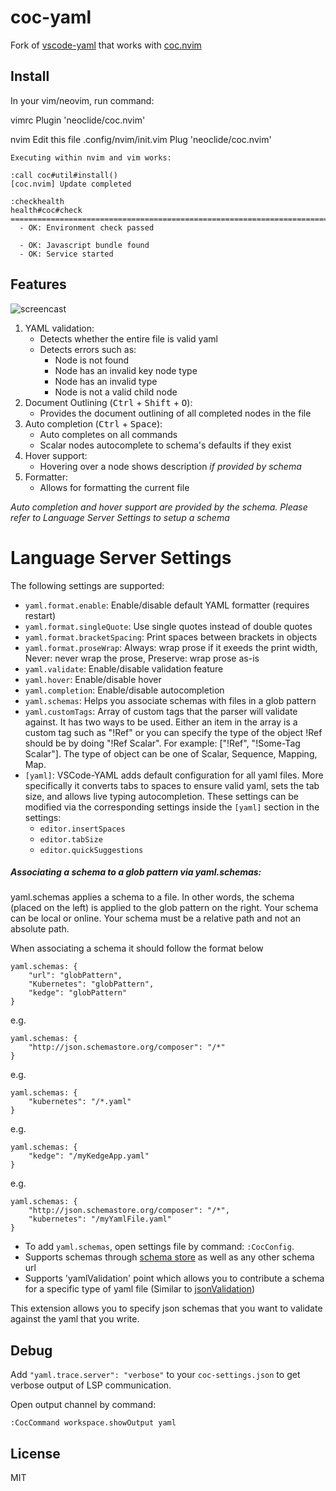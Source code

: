 # coc-yaml

Fork of [vscode-yaml](https://github.com/redhat-developer/vscode-yaml) that
works with [coc.nvim](https://github.com/neoclide/coc.nvim)

## Install

In your vim/neovim, run command:

vimrc
Plugin 'neoclide/coc.nvim'

nvim
Edit this file .config/nvim/init.vim
Plug 'neoclide/coc.nvim'

```
Executing within nvim and vim works:

:call coc#util#install()
[coc.nvim] Update completed

:checkhealth
health#coc#check
========================================================================
  - OK: Environment check passed

  - OK: Javascript bundle found
  - OK: Service started

```

## Features

![screencast](https://raw.githubusercontent.com/redhat-developer/vscode-yaml/master/images/demo.gif)

1. YAML validation:
   - Detects whether the entire file is valid yaml
   - Detects errors such as:
     - Node is not found
     - Node has an invalid key node type
     - Node has an invalid type
     - Node is not a valid child node
2. Document Outlining (<kbd>Ctrl</kbd> + <kbd>Shift</kbd> + <kbd>O</kbd>):
   - Provides the document outlining of all completed nodes in the file
3. Auto completion (<kbd>Ctrl</kbd> + <kbd>Space</kbd>):
   - Auto completes on all commands
   - Scalar nodes autocomplete to schema's defaults if they exist
4. Hover support:
   - Hovering over a node shows description _if provided by schema_
5. Formatter:
   - Allows for formatting the current file

_Auto completion and hover support are provided by the schema. Please refer to Language Server Settings to setup a schema_

# Language Server Settings

The following settings are supported:

- `yaml.format.enable`: Enable/disable default YAML formatter (requires restart)
- `yaml.format.singleQuote`: Use single quotes instead of double quotes
- `yaml.format.bracketSpacing`: Print spaces between brackets in objects
- `yaml.format.proseWrap`: Always: wrap prose if it exeeds the print width, Never: never wrap the prose, Preserve: wrap prose as-is
- `yaml.validate`: Enable/disable validation feature
- `yaml.hover`: Enable/disable hover
- `yaml.completion`: Enable/disable autocompletion
- `yaml.schemas`: Helps you associate schemas with files in a glob pattern
- `yaml.customTags`: Array of custom tags that the parser will validate against. It has two ways to be used. Either an item in the array is a custom tag such as "!Ref" or you can specify the type of the object !Ref should be by doing "!Ref Scalar". For example: ["!Ref", "!Some-Tag Scalar"]. The type of object can be one of Scalar, Sequence, Mapping, Map.
- `[yaml]`: VSCode-YAML adds default configuration for all yaml files. More specifically it converts tabs to spaces to ensure valid yaml, sets the tab size, and allows live typing autocompletion. These settings can be modified via the corresponding settings inside the `[yaml]` section in the settings:
  - `editor.insertSpaces`
  - `editor.tabSize`
  - `editor.quickSuggestions`

##### Associating a schema to a glob pattern via yaml.schemas:

yaml.schemas applies a schema to a file. In other words, the schema (placed on the left) is applied to the glob pattern on the right. Your schema can be local or online. Your schema must be a relative path and not an absolute path.

When associating a schema it should follow the format below

```
yaml.schemas: {
    "url": "globPattern",
    "Kubernetes": "globPattern",
    "kedge": "globPattern"
}
```

e.g.

```
yaml.schemas: {
    "http://json.schemastore.org/composer": "/*"
}
```

e.g.

```
yaml.schemas: {
    "kubernetes": "/*.yaml"
}
```

e.g.

```
yaml.schemas: {
    "kedge": "/myKedgeApp.yaml"
}
```

e.g.

```
yaml.schemas: {
    "http://json.schemastore.org/composer": "/*",
    "kubernetes": "/myYamlFile.yaml"
}
```

- To add `yaml.schemas`, open settings file by command: `:CocConfig`.
- Supports schemas through [schema store](http://schemastore.org/json/) as well as any other schema url
- Supports 'yamlValidation' point which allows you to contribute a schema for a specific type of yaml file (Similar to [jsonValidation](https://code.visualstudio.com/docs/extensionAPI/extension-points#_contributesjsonvalidation))

This extension allows you to specify json schemas that you want to validate against the yaml that you write.

## Debug

Add `"yaml.trace.server": "verbose"` to your `coc-settings.json` to get verbose
output of LSP communication.

Open output channel by command:

```
:CocCommand workspace.showOutput yaml
```

## License

MIT
